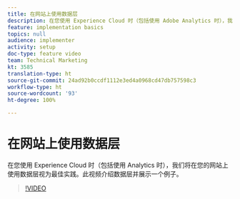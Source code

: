 ```yaml
---
title: 在网站上使用数据层
description: 在您使用 Experience Cloud 时（包括使用 Adobe Analytics 时），我们将在您的网站上使用数据层视为最佳实践。此视频介绍数据层并展示一个例子。
feature: implementation basics
topics: null
audience: implementer
activity: setup
doc-type: feature video
team: Technical Marketing
kt: 3585
translation-type: ht
source-git-commit: 24ad92b0ccdf1112e3ed4a0968cd47db757598c3
workflow-type: ht
source-wordcount: '93'
ht-degree: 100%

---
```



# 在网站上使用数据层

在您使用 Experience Cloud 时（包括使用 Analytics 时），我们将在您的网站上使用数据层视为最佳实践。此视频介绍数据层并展示一个例子。

>[!VIDEO](https://video.tv.adobe.com/v/28775/?quality=12)
